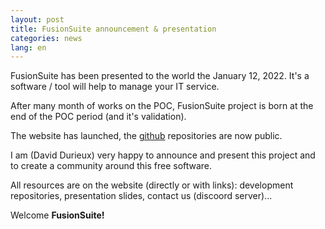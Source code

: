 ```yaml
---
layout: post
title: FusionSuite announcement & presentation
categories: news
lang: en
---
```


FusionSuite has been presented to the world the January 12, 2022. It's a software / tool will help to manage your IT service.

After many month of works on the POC, FusionSuite project is born at the end of the POC period (and it's validation).

The website has launched, the [github](https://github.com/fusionSuite/) repositories are now public.

I am (David Durieux) very happy to announce and present this project and to create a community around this free software.

All resources are on the website (directly or with links): development repositories, presentation slides, contact us (discoord server)...

Welcome <strong>FusionSuite!</strong>
